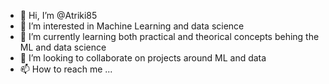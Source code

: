 - 👋 Hi, I’m @Atriki85
- 👀 I’m interested in Machine Learning and data science
- 🌱 I’m currently learning both practical and theorical concepts behing the ML and data science
- 💞️ I’m looking to collaborate on projects around ML and data
- 📫 How to reach me ...

<!---
Atriki85/Atriki85 is a ✨ special ✨ repository because its `README.md` (this file) appears on your GitHub profile.
You can click the Preview link to take a look at your changes.
--->
